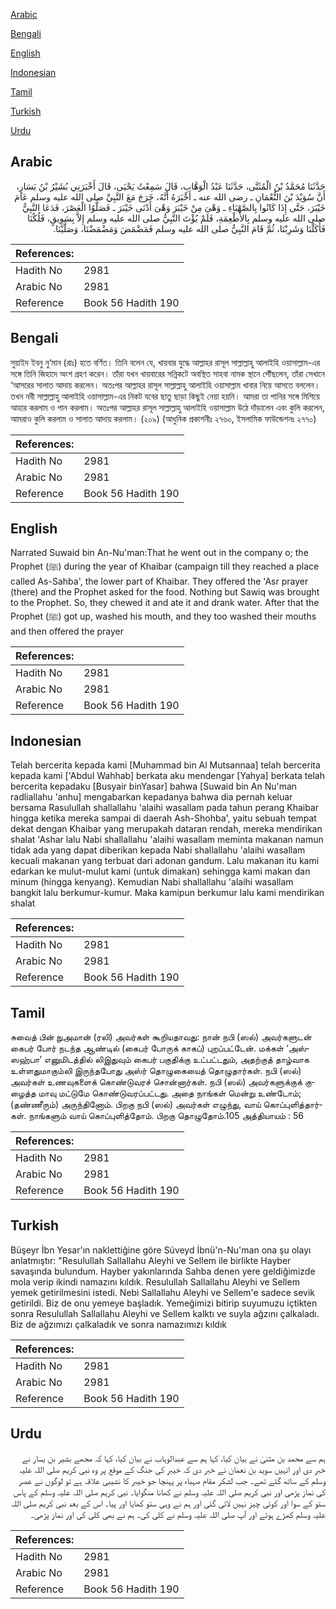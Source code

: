 [Arabic](#arabic)

[Bengali](#bengali)

[English](#english)

[Indonesian](#indonesian)

[Tamil](#tamil)

[Turkish](#turkish)

[Urdu](#urdu)

## Arabic


<div dir="rtl" lang="ar" style={{fontSize:'larger',backgroundColor:'#f8f9fa',padding:20}}>
حَدَّثَنَا مُحَمَّدُ بْنُ الْمُثَنَّى، حَدَّثَنَا عَبْدُ الْوَهَّابِ، قَالَ سَمِعْتُ يَحْيَى، قَالَ أَخْبَرَنِي بُشَيْرُ بْنُ يَسَارٍ، أَنَّ سُوَيْدَ بْنَ النُّعْمَانِ ـ رضى الله عنه ـ أَخْبَرَهُ أَنَّهُ، خَرَجَ مَعَ النَّبِيِّ صلى الله عليه وسلم عَامَ خَيْبَرَ، حَتَّى إِذَا كَانُوا بِالصَّهْبَاءِ ـ وَهْىَ مِنْ خَيْبَرَ وَهْىَ أَدْنَى خَيْبَرَ ـ فَصَلَّوُا الْعَصْرَ، فَدَعَا النَّبِيُّ صلى الله عليه وسلم بِالأَطْعِمَةِ، فَلَمْ يُؤْتَ النَّبِيُّ صلى الله عليه وسلم إِلاَّ بِسَوِيقٍ، فَلُكْنَا فَأَكَلْنَا وَشَرِبْنَا، ثُمَّ قَامَ النَّبِيُّ صلى الله عليه وسلم فَمَضْمَضَ وَمَضْمَضْنَا، وَصَلَّيْنَا‏.‏
</div>
<div style={{backgroundColor:'#f8f9fa',padding:20, marginBottom: 10}}><table> <thead> <tr> <th>References:</th> <th></th> </tr> </thead> <tbody><tr><td>Hadith No</td><td>2981</td></tr><tr><td>Arabic No</td><td>2981</td></tr><tr><td>Reference</td><td>Book 56 Hadith 190</td></tr></tbody></table></div>

## Bengali


<div dir="ltr" lang="bn" style={{fontSize:'larger',backgroundColor:'#f8f9fa',padding:20}}>
সুয়াইদ ইবনু নু‘মান (রাঃ) হতে বর্ণিত। তিনি বলেন যে, খায়বার যুদ্ধে আল্লাহর রাসূল সাল্লাল্লাহু আলাইহি ওয়াসাল্লাম-এর সঙ্গে তিনি জিহাদে অংশ গ্রহণ করেন। তাঁরা যখন খায়বারের সন্নিকটে অবস্থিত সাহবা নামক স্থানে পৌঁছলেন, তাঁরা সেখানে ‘আসরের সালাত আদায় করলেন। অতঃপর আল্লাহর রাসূল সাল্লাল্লাহু আলাইহি ওয়াসাল্লাম খাবার নিয়ে আসতে বললেন। তখন নবী সাল্লাল্লাহু আলাইহি ওয়াসাল্লাম-এর নিকট যবের ছাতু ছাড়া কিছুই নেয়া হয়নি। আমরা তা পানির সঙ্গে মিশিয়ে আহার করলাম ও পান করলাম। অতঃপর আল্লাহর রাসূল সাল্লাল্লাহু আলাইহি ওয়াসাল্লাম উঠে দাঁড়ালেন এবং কুলি করলেন, আমরাও কুলি করলাম ও সালাত আদায় করলাম। (২০৯) (আধুনিক প্রকাশনীঃ ২৭৬০, ইসলামিক ফাউন্ডেশনঃ ২৭৭০)
</div>
<div style={{backgroundColor:'#f8f9fa',padding:20, marginBottom: 10}}><table> <thead> <tr> <th>References:</th> <th></th> </tr> </thead> <tbody><tr><td>Hadith No</td><td>2981</td></tr><tr><td>Arabic No</td><td>2981</td></tr><tr><td>Reference</td><td>Book 56 Hadith 190</td></tr></tbody></table></div>

## English


<div dir="ltr" lang="en" style={{fontSize:'larger',backgroundColor:'#f8f9fa',padding:20}}>
Narrated Suwaid bin An-Nu'man:That he went out in the company o; the Prophet (ﷺ) during the year of Khaibar (campaign till they reached a place called As-Sahba', the lower part of Khaibar. They offered the 'Asr prayer (there) and the Prophet asked for the food. Nothing but Sawiq was brought to the Prophet. So, they chewed it and ate it and drank water. After that the Prophet (ﷺ) got up, washed his mouth, and they too washed their mouths and then offered the prayer
</div>
<div style={{backgroundColor:'#f8f9fa',padding:20, marginBottom: 10}}><table> <thead> <tr> <th>References:</th> <th></th> </tr> </thead> <tbody><tr><td>Hadith No</td><td>2981</td></tr><tr><td>Arabic No</td><td>2981</td></tr><tr><td>Reference</td><td>Book 56 Hadith 190</td></tr></tbody></table></div>

## Indonesian


<div dir="ltr" lang="id" style={{fontSize:'larger',backgroundColor:'#f8f9fa',padding:20}}>
Telah bercerita kepada kami [Muhammad bin Al Mutsannaa] telah bercerita kepada kami ['Abdul Wahhab] berkata aku mendengar [Yahya] berkata telah bercerita kepadaku [Busyair binYasar] bahwa [Suwaid bin An Nu'man radliallahu 'anhu] mengabarkan kepadanya bahwa dia pernah keluar bersama Rasulullah shallallahu 'alaihi wasallam pada tahun perang Khaibar hingga ketika mereka sampai di daerah Ash-Shohba', yaitu sebuah tempat dekat dengan Khaibar yang merupakah dataran rendah, mereka mendirikan shalat 'Ashar lalu Nabi shallallahu 'alaihi wasallam meminta makanan namun tidak ada yang dapat diberikan kepada Nabi shallallahu 'alaihi wasallam kecuali makanan yang terbuat dari adonan gandum. Lalu makanan itu kami edarkan ke mulut-mulut kami (untuk dimakan) sehingga kami makan dan minum (hingga kenyang). Kemudian Nabi shallallahu 'alaihi wasallam bangkit lalu berkumur-kumur. Maka kamipun berkumur lalu kami mendirikan shalat
</div>
<div style={{backgroundColor:'#f8f9fa',padding:20, marginBottom: 10}}><table> <thead> <tr> <th>References:</th> <th></th> </tr> </thead> <tbody><tr><td>Hadith No</td><td>2981</td></tr><tr><td>Arabic No</td><td>2981</td></tr><tr><td>Reference</td><td>Book 56 Hadith 190</td></tr></tbody></table></div>

## Tamil


<div dir="ltr" lang="ta" style={{fontSize:'larger',backgroundColor:'#f8f9fa',padding:20}}>
சுவைத் பின் நுஅமான் (ரலி) அவர்கள் கூறியதாவது: நான் நபி (ஸல்) அவர்களுடன் கைபர் போர் நடந்த ஆண்டில் (கைபர் போருக் காகப்) புறப்பட்டேன். மக்கள் ‘அஸ்ஸஹ்பா’ எனுமிடத்தில் லிஇதுவும் கைபர் பகுதிக்கு உட்பட்டதும், அதற்குத் தாழ்வாக உள்ளதுமாகும்லி இருந்தபோது அஸ்ர் தொழுகையைத் தொழுதார்கள். நபி (ஸல்) அவர்கள் உணவுகளைக் கொண்டுவரச் சொன்னார்கள். நபி (ஸல்) அவர்களுக்குக் குழைத்த மாவு மட்டுமே கொண்டுவரப்பட்டது. அதை நாங்கள் மென்று உண்டோம்; (தண்ணீரும்) அருந்தினோம். பிறகு நபி (ஸல்) அவர்கள் எழுந்து, வாய் கொப்புளித்தார்கள். நாங்களும் வாய் கொப்புளித்தோம். பிறகு தொழுதோம்.105 அத்தியாயம் : 56
</div>
<div style={{backgroundColor:'#f8f9fa',padding:20, marginBottom: 10}}><table> <thead> <tr> <th>References:</th> <th></th> </tr> </thead> <tbody><tr><td>Hadith No</td><td>2981</td></tr><tr><td>Arabic No</td><td>2981</td></tr><tr><td>Reference</td><td>Book 56 Hadith 190</td></tr></tbody></table></div>

## Turkish


<div dir="ltr" lang="tr" style={{fontSize:'larger',backgroundColor:'#f8f9fa',padding:20}}>
Büşeyr İbn Yesar'ın naklettiğine göre Süveyd İbnü'n-Nu'man ona şu olayı anlatmıştır: "Resulullah Sallallahu Aleyhi ve Sellem ile birlikte Hayber savaşında bulundum. Hayber yakınlarında Sahba denen yere geldiğimizde mola verip ikindi namazını kıldık. Resulullah Sallallahu Aleyhi ve Sellem yemek getirilmesini istedi. Nebi Sallallahu Aleyhi ve Sellem'e sadece sevik getirildi. Biz de onu yemeye başladık. Yemeğimizi bitirip suyumuzu içtikten sonra Resulullah Sallallahu Aleyhi ve Sellem kalktı ve suyla ağzını çalkaladı. Biz de ağzımızı çalkaladık ve sonra namazımızı kıldık
</div>
<div style={{backgroundColor:'#f8f9fa',padding:20, marginBottom: 10}}><table> <thead> <tr> <th>References:</th> <th></th> </tr> </thead> <tbody><tr><td>Hadith No</td><td>2981</td></tr><tr><td>Arabic No</td><td>2981</td></tr><tr><td>Reference</td><td>Book 56 Hadith 190</td></tr></tbody></table></div>

## Urdu


<div dir="rtl" lang="ur" style={{fontSize:'larger',backgroundColor:'#f8f9fa',padding:20}}>
ہم سے محمد بن مثنیٰ نے بیان کیا، کہا ہم سے عبدالوہاب نے بیان کیا، کہا کہ مجھے بشیر بن یسار نے خبر دی اور انہیں سوید بن نعمان نے خبر دی کہ خیبر کی جنگ کے موقع پر وہ نبی کریم صلی اللہ علیہ وسلم کے ساتھ گئے تھے۔ جب لشکر مقام صہباء پر پہنچا جو خیبر کا نشیبی علاقہ ہے تو لوگوں نے عصر کی نماز پڑھی اور نبی کریم صلی اللہ علیہ وسلم نے کھانا منگوایا۔ نبی کریم صلی اللہ علیہ وسلم کے پاس ستو کے سوا اور کوئی چیز نہیں لائی گئی اور ہم نے وہی ستو کھایا اور پیا۔ اس کے بعد نبی کریم صلی اللہ علیہ وسلم کھڑے ہوئے اور آپ صلی اللہ علیہ وسلم نے کلی کی۔ ہم نے بھی کلی کی اور نماز پڑھی۔
</div>
<div style={{backgroundColor:'#f8f9fa',padding:20, marginBottom: 10}}><table> <thead> <tr> <th>References:</th> <th></th> </tr> </thead> <tbody><tr><td>Hadith No</td><td>2981</td></tr><tr><td>Arabic No</td><td>2981</td></tr><tr><td>Reference</td><td>Book 56 Hadith 190</td></tr></tbody></table></div>